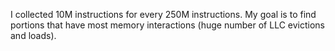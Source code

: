 I collected 10M instructions for every 250M instructions. My goal is to find portions
that have most memory interactions (huge number of LLC evictions and loads).
